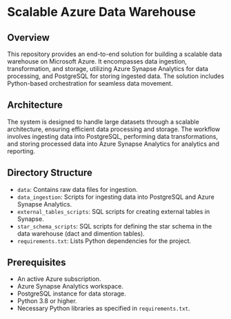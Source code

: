 # Scalable Azure Data Warehouse

## Overview

This repository provides an end-to-end solution for building a scalable data warehouse on Microsoft Azure. It encompasses data ingestion, transformation, and storage, utilizing Azure Synapse Analytics for data processing, and PostgreSQL for storing ingested data. The solution includes Python-based orchestration for seamless data movement.

## Architecture

The system is designed to handle large datasets through a scalable architecture, ensuring efficient data processing and storage. The workflow involves ingesting data into PostgreSQL, performing data transformations, and storing processed data into Azure Synapse Analytics for analytics and reporting.

## Directory Structure

- `data`: Contains raw data files for ingestion.
- `data_ingestion`: Scripts for ingesting data into PostgreSQL and Azure Synapse Analytics.
- `external_tables_scripts`: SQL scripts for creating external tables in Synapse.
- `star_schema_scripts`: SQL scripts for defining the star schema in the data warehouse (dact and dimention tables).
- `requirements.txt`: Lists Python dependencies for the project.

## Prerequisites

- An active Azure subscription.
- Azure Synapse Analytics workspace.
- PostgreSQL instance for data storage.
- Python 3.8 or higher.
- Necessary Python libraries as specified in `requirements.txt`.
